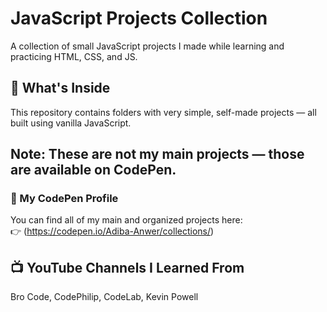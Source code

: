 # JavaScript Projects Collection

A collection of small JavaScript projects I made while learning and practicing HTML, CSS, and JS.

## 📁 What's Inside

This repository contains folders with very simple, self-made projects — all built using vanilla JavaScript.


## Note: These are not my main projects — those are available on CodePen.

### 🔗 My CodePen Profile
You can find all of my main and organized projects here:  
👉 (https://codepen.io/Adiba-Anwer/collections/)

## 📺 YouTube Channels I Learned From
Bro Code, CodePhilip, CodeLab, Kevin Powell
